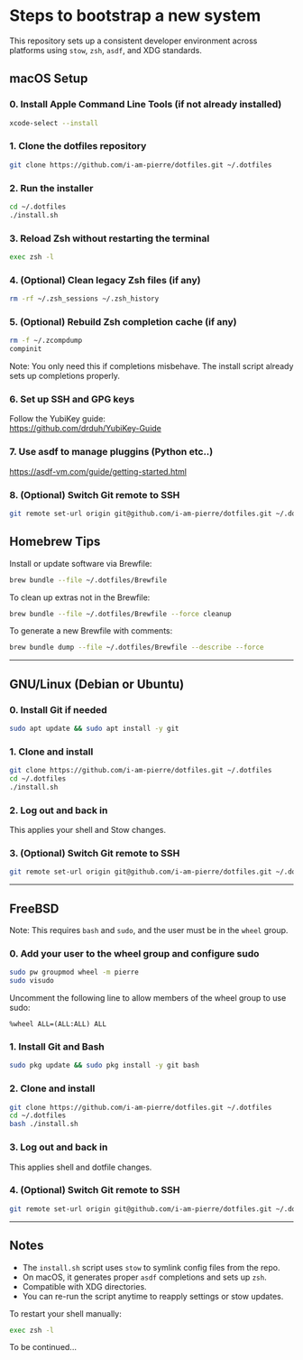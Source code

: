 # Steps to bootstrap a new system

This repository sets up a consistent developer environment across platforms using `stow`, `zsh`, `asdf`, and XDG standards.

## macOS Setup

### 0. Install Apple Command Line Tools (if not already installed)

```zsh
xcode-select --install
```

### 1. Clone the dotfiles repository

```zsh
git clone https://github.com/i-am-pierre/dotfiles.git ~/.dotfiles
```

### 2. Run the installer

```zsh
cd ~/.dotfiles
./install.sh
```

### 3. Reload Zsh without restarting the terminal

```zsh
exec zsh -l
```

### 4. (Optional) Clean legacy Zsh files (if any)

```zsh
rm -rf ~/.zsh_sessions ~/.zsh_history
```

### 5. (Optional) Rebuild Zsh completion cache (if any)

```zsh
rm -f ~/.zcompdump
compinit
```

Note: You only need this if completions misbehave. The install script already sets up completions properly.

### 6. Set up SSH and GPG keys

Follow the YubiKey guide:  
https://github.com/drduh/YubiKey-Guide

### 7. Use asdf to manage pluggins (Python etc..)

https://asdf-vm.com/guide/getting-started.html

### 8. (Optional) Switch Git remote to SSH

```zsh
git remote set-url origin git@github.com/i-am-pierre/dotfiles.git ~/.dotfiles
```

## Homebrew Tips

Install or update software via Brewfile:

```zsh
brew bundle --file ~/.dotfiles/Brewfile
```

To clean up extras not in the Brewfile:

```zsh
brew bundle --file ~/.dotfiles/Brewfile --force cleanup
```

To generate a new Brewfile with comments:

```zsh
brew bundle dump --file ~/.dotfiles/Brewfile --describe --force
```

---

## GNU/Linux (Debian or Ubuntu)

### 0. Install Git if needed

```zsh
sudo apt update && sudo apt install -y git
```

### 1. Clone and install

```zsh
git clone https://github.com/i-am-pierre/dotfiles.git ~/.dotfiles
cd ~/.dotfiles
./install.sh
```

### 2. Log out and back in

This applies your shell and Stow changes.

### 3. (Optional) Switch Git remote to SSH

```zsh
git remote set-url origin git@github.com/i-am-pierre/dotfiles.git ~/.dotfiles
```

---

## FreeBSD

Note: This requires `bash` and `sudo`, and the user must be in the `wheel` group.

### 0. Add your user to the wheel group and configure sudo

```zsh
sudo pw groupmod wheel -m pierre
sudo visudo
```

Uncomment the following line to allow members of the wheel group to use sudo:

```
%wheel ALL=(ALL:ALL) ALL
```

### 1. Install Git and Bash

```zsh
sudo pkg update && sudo pkg install -y git bash
```

### 2. Clone and install

```zsh
git clone https://github.com/i-am-pierre/dotfiles.git ~/.dotfiles
cd ~/.dotfiles
bash ./install.sh
```

### 3. Log out and back in

This applies shell and dotfile changes.

### 4. (Optional) Switch Git remote to SSH

```zsh
git remote set-url origin git@github.com/i-am-pierre/dotfiles.git ~/.dotfiles
```

---

## Notes

- The `install.sh` script uses `stow` to symlink config files from the repo.
- On macOS, it generates proper `asdf` completions and sets up `zsh`.
- Compatible with XDG directories.
- You can re-run the script anytime to reapply settings or stow updates.

To restart your shell manually:

```zsh
exec zsh -l
```

To be continued...
